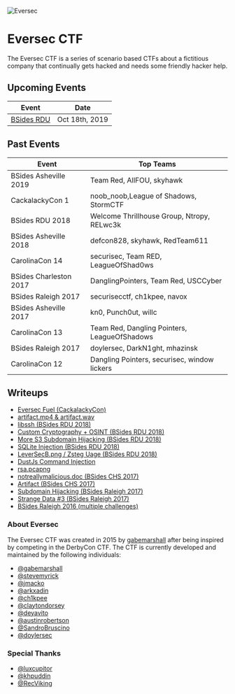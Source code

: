 ![](https://i.imgur.com/aFtJGM2.png "Eversec")

Eversec CTF
===========

The Eversec CTF is a series of scenario based CTFs about a fictitious company that continually gets hacked and needs some friendly hacker help.


## Upcoming Events
| Event                                | Date           |
| ------------------------------------ | -------------- |
| [BSides RDU](https://bsidesrdu.org/) | Oct 18th, 2019 |

## Past Events

| Event                  | Top Teams                                    |
| ---------------------- | -------------------------------------------- |
| BSides Asheville 2019  | Team Red, AllFOU, skyhawk                    |
| CackalackyCon 1        | noob_noob,League of Shadows, StormCTF        |
| BSides RDU 2018        | Welcome Thrillhouse Group, Ntropy, RELwc3k   |
| BSides Asheville 2018  | defcon828, skyhawk, RedTeam611               |
| CarolinaCon 14         | securisec, Team RED, LeagueOfShad0ws         |
| BSides Charleston 2017 | DanglingPointers, Team Red, USCCyber         |
| BSides Raleigh 2017    | securisecctf, ch1kpee, navox                 |
| BSides Asheville 2017  | kn0, Punch0ut, willc                         |
| CarolinaCon 13         | Team Red, Dangling Pointers, LeagueOfShadows |
| BSides Raleigh 2017    | doylersec, DarkN1ght, mhazinsk               |
| CarolinaCon 12         | Dangling Pointers, securisec, window lickers |

## Writeups

- [Eversec Fuel (CackalackyCon)](https://kebechet.net/post/12/CackalackyCon_-_EverSecCTF_Fuel)
- [artifact.mp4 & artifact.wav](https://blog.welcomethrill.house/2018/04/the-audacity-of-some-ctfs.html)
- [libssh (BSides RDU 2018)](https://blog.welcomethrill.house/2018/10/2018-bsidesrdu-ctf.html)
- [Custom Cryptography + OSINT (BSides RDU 2018)](https://www.doyler.net/security-not-included/custom-cryptography-osint)
- [More S3 Subdomain Hijacking (BSides RDU 2018)](https://www.doyler.net/security-not-included/s3-subdomain-hijacking-eversec)
- [SQLite Injection (BSides RDU 2018)](https://www.doyler.net/security-not-included/sqlite-injection)
- [LeverSecB.png / Zsteg Uage (BSides RDU 2018)](https://www.doyler.net/security-not-included/zsteg-easy-ctf-flags)
- [DustJs Command Injection](https://www.doyler.net/security-not-included/nodejs-code-injection)
- [rsa.pcapng](https://nbulischeck.io/posts/bsides-chs-rsa-pcapng)
- [notreallymalicious.doc (BSides CHS 2017)](https://nbulischeck.io/posts/bsides-chs-maldoc)
- [Artifact (BSides CHS 2017)](https://nbulischeck.io/posts/bsides-chs-artifact)
- [Subdomain Hijacking (BSides Raleigh 2017)](https://www.doyler.net/security-not-included/subdomain-hijacking-eversec)
- [Strange Data #3 (BSides Raleigh 2017)](https://www.doyler.net/security-not-included/eversec-ctf-strange-data-3)
- [BSides Raleigh 2016 (multiple challenges)](https://www.doyler.net/security-not-included/bsides-raleigh-ctf)


### About Eversec

The Eversec CTF was created in 2015 by [gabemarshall](https://www.twitter.com/gabemarshall) after being inspired by competing in the DerbyCon CTF. The CTF is currently developed and maintained by the following individuals:

- [@gabemarshall](https://www.twitter.com/gabemarshall)
- [@stevemyrick](https://www.twitter.com/stevemyrick)
- [@jmacko](https://www.twitter.com/jmacko)
- [@arkxadin](https://twitter.com/arkxadin)
- [@ch1kpee](https://www.twitter.com/ch1kpee)
- [@claytondorsey](https://www.twitter.com/claytondorsey)
- [@deyavito](https://www.twitter.com/deyavito)
- [@austinrobertson](https://www.twitter.com/austinrobertson)
- [@SandroBruscino](https://www.twitter.com/SandroBruscino)
- [@doylersec](https://www.twitter.com/doylersec)

### Special Thanks

- [@luxcupitor](https://www.twitter.com/luxcupitor)
- [@khpuddin](https://www.twitter.com/khpuddin)
- [@RecViking](https://www.twitter.com/RecViking)
